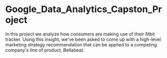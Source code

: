 # Google_Data_Analytics_Capston_Project

In this project we analyze how consumers are making use of their fitbit tracker. Using this insight, we've been asked to come up with a high-level marketing strategy recommendation that can be applied to a competing company's line of product, Bellabeat. 
